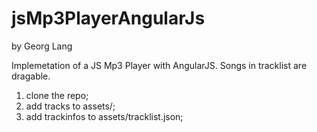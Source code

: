 jsMp3PlayerAngularJs
====================

by Georg Lang

Implemetation of a JS Mp3 Player with AngularJS. Songs in tracklist are dragable.

1. clone the repo;
2. add tracks to assets/;
3. add trackinfos to assets/tracklist.json;

